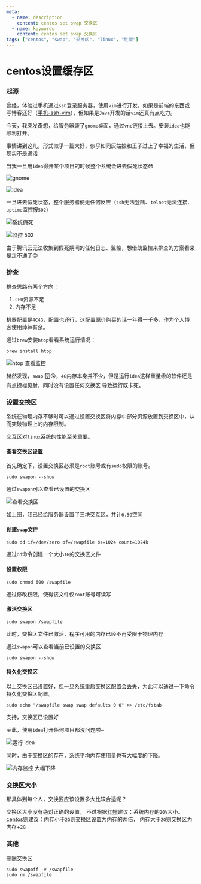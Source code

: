 ```yaml
---
meta:
  - name: description
    content: centos set swap 交换区
  - name: keywords
    content: centos set swap 交换区
tags: ["centos", "swap", "交换区", "linux", "性能"]
---
```

# centos设置缓存区

### 起源

曾经，体验过手机通过`ssh`登录服务器，使用`vim`进行开发，如果是前端的东西或写博客还好（[手机-ssh-vim](https://z.wiki/misc/phone-blog.html)），但如果是`Java`开发的话`vim`还真有点吃力。

今天，我突发奇想，给服务器装了`gnome`桌面，通过`vnc`链接上去。安装`idea`也能顺利打开。

事情讲到这儿，形式似乎一篇大好，似乎如同灰姑娘和王子过上了幸福的生活，但现实不是通话

当我一旦用`idea`得开某个项目的时候整个系统会进去假死状态😳

![gnome](https://2.z.wiki/autoupload/20221129/pQy8.1792X2176-image.png)

![idea](https://0.z.wiki/autoupload/20221129/duWx.1792X2176-image.png)

一旦进去假死状态，整个服务器便无任何反应（`ssh`无法登陆、`telnet`无法连接、`uptime`监控报`502`）

![系统假死](https://7.z.wiki/autoupload/20221129/fHkd.1060X1898-image.png)

![监控 502](https://1.z.wiki/autoupload/20221129/TeGc.1326X1338-image.png)

由于腾讯云无法收集到假死期间的任何日志、监控，想借助监控来排查的方案看来是走不通了😌

### 排查

排查思路有两个方向：

1. `CPU`资源不足
2. 内存不足

机器配置是`4C4G`，配置也还行，这配置原价购买的话一年得一千多，作为个人博客使用绰绰有余。

通过`brew`安装`htop`看看系统运行情况：

```shell
brew install htop
```

![htop 查看监控](https://0.z.wiki/autoupload/20221129/vu7o.1990X2484-image.png)

赫然发现，`swap` 0️⃣😲，`4G`内存本身并不少，但是运行`idea`这样重量级的软件还是有点捉襟见肘，同时没有设置任何交换区
导致运行既卡死。

### 设置交换区

系统在物理内存不够时可以通过设置交换区将内存中部分资源放置到交换区中，从而突破物理上的内存限制。

交互区对`linux`系统的性能至关重要。

#### 查看交换区设置

首先确定下，设置交换区必须是`root`账号或有`sudo`权限的账号。

```shell
sudo swapon --show
```

通过`swapon`可以查看已设置的交换区

![查看交换区](https://0.z.wiki/autoupload/20221129/Gmv4.630X1280-image.png)


如上图，我已经给服务器设置了三块交互区，共计`6.5G`空间

#### 创建`swap`文件

```shell
sudo dd if=/dev/zero of=/swapfile bs=1024 count=1024k
```

通过`dd`命令创建一个大小`1G`的交换区文件

#### 设置权限

```shell
sudo chmod 600 /swapfile
```

通过修改权限，使得该文件仅`root`账号可读写

#### 激活交换区

```shell
sudo swapon /swapfile
```

此时，交换区文件已激活，程序可用的内存已经不再受限于物理内存

通过`swapon`可以查看当前已设置的交换区

```shell
sudo swapon --show
```

#### 持久化交换区

以上交换区已设置好，但一旦系统重启交换区配置会丢失，为此可以通过一下命令持久化交换区配置。

```shell
sudo echo "/swapfile swap swap defaults 0 0" >> /etc/fstab
```

支持，交换区已设置好

至此，使用`idea`打开任何项目都没问题啦~

![运行 idea](https://2.z.wiki/autoupload/20221129/hlwX.1792X2176-image.png)

同时，由于交换区的存在，系统平均内存使用量也有大幅度的下降。

![内存监控 大幅下降](https://7.z.wiki/autoupload/20221129/vlDo.1076X2134-image.png)

### 交换区大小

那具体到每个人，交换区应该设置多大比较合适呢？

交换区大小没有绝对正确的设置，
不过根据[红帽](https://www.redhat.com/en/blog/do-we-really-need-swap-modern-systems)建议：系统内存的`20%`大小。
[centos](https://www.centos.org/docs/5/html/Deployment_Guide-en-US/ch-swapspace.html)则建议：内存小于`2G`则交换区设置为内存的两倍，
内存大于`2G`则交换区为内存+`2G`

### 其他

删除交换区

```shell
sudo swapoff -v /swapfile
sudo rm /swapfile
```

